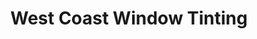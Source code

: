 ---
title: "West Coast Window Tinting"
url: /brooks/west-coast-window-tinting/
shop: Autowerkstatt
---